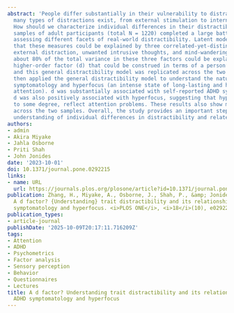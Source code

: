 ```yaml
---
abstract: 'People differ substantially in their vulnerability to distraction. Yet,
  many types of distractions exist, from external stimulation to internal thoughts.
  How should we characterize individual differences in their distractibility? Two
  samples of adult participants (total N = 1220) completed a large battery of questionnaires
  assessing different facets of real-world distractibility. Latent modeling revealed
  that these measures could be explained by three correlated-yet-distinct factors:
  external distraction, unwanted intrusive thoughts, and mind-wandering. Importantly,
  about 80% of the total variance in these three factors could be explained by a single
  higher-order factor (d) that could be construed in terms of a person’s general distractibility,
  and this general distractibility model was replicated across the two samples. We
  then applied the general distractibility model to understand the nature of ADHD
  symptomatology and hyperfocus (an intense state of long-lasting and highly focused
  attention). d was substantially associated with self-reported ADHD symptoms. Interestingly,
  d was also positively associated with hyperfocus, suggesting that hyperfocus may,
  to some degree, reflect attention problems. These results also show marked consistencies
  across the two samples. Overall, the study provides an important step toward a comprehensive
  understanding of individual differences in distractibility and related constructs.'
authors:
- admin
- Akira Miyake
- Jahla Osborne
- Priti Shah
- John Jonides
date: '2023-10-01'
doi: 10.1371/journal.pone.0292215
links:
- name: URL
  url: https://journals.plos.org/plosone/article?id=10.1371/journal.pone.0292215
publication: Zhang, H., Miyake, A., Osborne, J., Shah, P., &amp; Jonides, J.. (2023).
  A d factor? {Understanding} trait distractibility and its relationships with {ADHD}
  symptomatology and hyperfocus. <i>PLOS ONE</i>, <i>18</i>(10), e0292215. https://doi.org/10.1371/journal.pone.0292215
publication_types:
- article-journal
publishDate: '2025-10-09T20:17:11.716209Z'
tags:
- Attention
- ADHD
- Psychometrics
- Factor analysis
- Sensory perception
- Behavior
- Questionnaires
- Lectures
title: A d factor? Understanding trait distractibility and its relationships with
  ADHD symptomatology and hyperfocus
---
```

